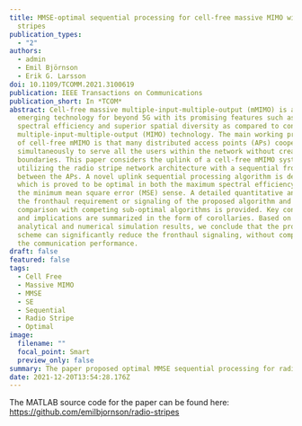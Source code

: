 ```yaml
---
title: MMSE-optimal sequential processing for cell-free massive MIMO with radio
  stripes
publication_types:
  - "2"
authors:
  - admin
  - Emil Björnson
  - Erik G. Larsson
doi: 10.1109/TCOMM.2021.3100619
publication: IEEE Transactions on Communications
publication_short: In *TCOM*
abstract: Cell-free massive multiple-input-multiple-output (mMIMO) is an
  emerging technology for beyond 5G with its promising features such as higher
  spectral efficiency and superior spatial diversity as compared to conventional
  multiple-input-multiple-output (MIMO) technology. The main working principle
  of cell-free mMIMO is that many distributed access points (APs) cooperate
  simultaneously to serve all the users within the network without creating cell
  boundaries. This paper considers the uplink of a cell-free mMIMO system
  utilizing the radio stripe network architecture with a sequential fronthaul
  between the APs. A novel uplink sequential processing algorithm is developed,
  which is proved to be optimal in both the maximum spectral efficiency (SE) and
  the minimum mean square error (MSE) sense. A detailed quantitative analysis of
  the fronthaul requirement or signaling of the proposed algorithm and its
  comparison with competing sub-optimal algorithms is provided. Key conclusions
  and implications are summarized in the form of corollaries. Based on the
  analytical and numerical simulation results, we conclude that the proposed
  scheme can significantly reduce the fronthaul signaling, without compromising
  the communication performance.
draft: false
featured: false
tags:
  - Cell Free
  - Massive MIMO
  - MMSE
  - SE
  - Sequential
  - Radio Stripe
  - Optimal
image:
  filename: ""
  focal_point: Smart
  preview_only: false
summary: The paper proposed optimal MMSE sequential processing for radio stripes.
date: 2021-12-20T13:54:28.176Z
---
```

The MATLAB source code for the paper can be found here: <https://github.com/emilbjornson/radio-stripes>